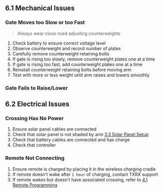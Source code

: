 ## 6.1 Mechanical Issues

### Gate Moves too Slow or too Fast

> Always wear close-toed adjusting counterweights

1. Check battery to ensure correct voltage level
2. Observe counterweight and record number of plates
3. Carefully remove counterweight retaining bolts
5. If gate is rising too slowly, remove counterweight plates one at a time
6. If gate is rising too fast, add counterweight plates one at a time
7. Reinstall counterweight retaining bolts before moving arm
8. Test with more or less weight until arm raises and lowers smoothly

### Gate Fails to Raise/Lower

## 6.2 Electrical Issues

### Crossing Has No Power

1. Ensure solar panel cables are connected
2. Check that solar panel is not shaded by arm [3.3 Solar Panel Setup](crossing_setup.md#3.3-solar-panel-setup)
3. Check that battery cables are connected and has charge
4. Check that controller 

### Remote Not Connecting

1. Ensure remote is charged by placing it in the wireless charging cradle
2. If remote doesn't wake after ``1 hour`` of charging, contact TXRX support
3. If remote wakes but doesn't have associated crossing, refer to [4.1 Remote Programming](crossing_setup.md#3.3-solar-panel-setup)
